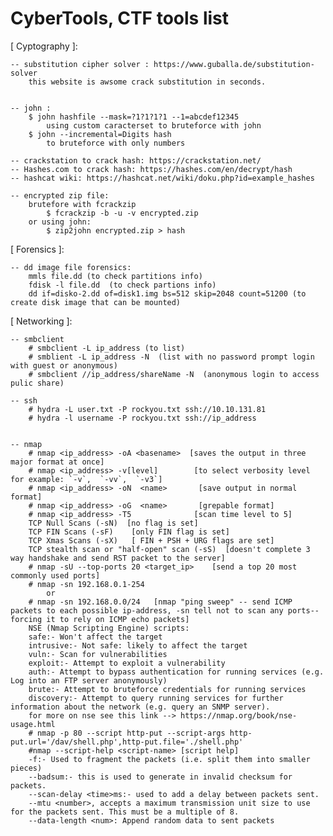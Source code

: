 # CyberTools, CTF tools list



[ Cyptography ]:
	
	-- substitution cipher solver : https://www.guballa.de/substitution-solver
		this website is awsome crack substitution in seconds.
    

    -- john :
        $ john hashfile --mask=?1?1?1?1 --1=abcdef12345
            using custom caracterset to bruteforce with john
        $ john --incremental=Digits hash
            to bruteforce with only numbers

    -- crackstation to crack hash: https://crackstation.net/
    -- Hashes.com to crack hash: https://hashes.com/en/decrypt/hash
    -- hashcat wiki: https://hashcat.net/wiki/doku.php?id=example_hashes

    -- encrypted zip file:
        brutefore with fcrackzip
            $ fcrackzip -b -u -v encrypted.zip
        or using john:
            $ zip2john encrypted.zip > hash


[ Forensics ]:

    -- dd image file forensics:
        mmls file.dd (to check partitions info)
        fdisk -l file.dd  (to check partions info)
        dd if=disko-2.dd of=disk1.img bs=512 skip=2048 count=51200 (to create disk image that can be mounted)
         

[ Networking ]:

    -- smbclient 
        # smbclient -L ip_address (to list)
        # smblient -L ip_address -N  (list with no password prompt login with guest or anonymous)
        # smbclient //ip_address/shareName -N  (anonymous login to access pulic share)

    -- ssh
        # hydra -L user.txt -P rockyou.txt ssh://10.10.131.81
        # hydra -l username -P rockyou.txt ssh://ip_address


    -- nmap
        # nmap <ip_address> -oA <basename>  [saves the output in three major format at once]
        # nmap <ip_address> -v[level]        [to select verbosity level for example: `-v`,  `-vv`,  `-v3`]
        # nmap <ip_address> -oN  <name>       [save output in normal format]
        # nmap <ip_address> -oG  <name>       [grepable format]
        # nmap <ip_address> -T5              [scan time level to 5]
        TCP Null Scans (-sN)  [no flag is set]
        TCP FIN Scans (-sF)    [only FIN flag is set]
        TCP Xmas Scans (-sX)   [ FIN + PSH + URG flags are set]
        TCP stealth scan or "half-open" scan (-sS)  [doesn't complete 3 way handshake and send RST packet to the server]
        # nmap -sU --top-ports 20 <target_ip>    [send a top 20 most commonly used ports]
        # nmap -sn 192.168.0.1-254
            or
        # nmap -sn 192.168.0.0/24   [nmap "ping sweep" -- send ICMP packets to each possible ip-address, -sn tell not to scan any ports--forcing it to rely on ICMP echo packets]
        NSE (Nmap Scripting Engine) scripts:
        safe:- Won't affect the target
        intrusive:- Not safe: likely to affect the target
        vuln:- Scan for vulnerabilities
        exploit:- Attempt to exploit a vulnerability
        auth:- Attempt to bypass authentication for running services (e.g. Log into an FTP server anonymously)
        brute:- Attempt to bruteforce credentials for running services
        discovery:- Attempt to query running services for further information about the network (e.g. query an SNMP server).
        for more on nse see this link --> https://nmap.org/book/nse-usage.html
        # nmap -p 80 --script http-put --script-args http-put.url='/dav/shell.php',http-put.file='./shell.php'
        #nmap --script-help <script-name> [script help]
        -f:- Used to fragment the packets (i.e. split them into smaller pieces) 
        --badsum:- this is used to generate in invalid checksum for packets.
        --scan-delay <time>ms:- used to add a delay between packets sent.
        --mtu <number>, accepts a maximum transmission unit size to use for the packets sent. This must be a multiple of 8.
        --data-length <num>: Append random data to sent packets
    